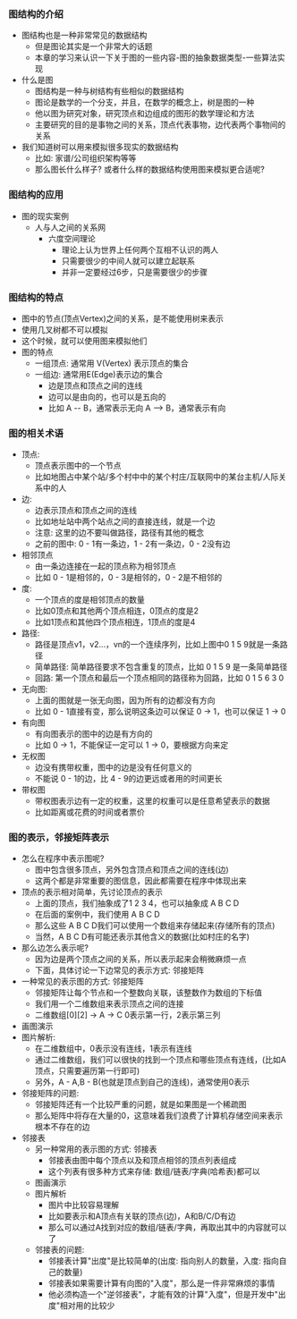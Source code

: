 ### 图结构的介绍
* 图结构也是一种非常常见的数据结构
  * 但是图论其实是一个非常大的话题
  * 本章的学习来认识一下关于图的一些内容-图的抽象数据类型-一些算法实现
* 什么是图
  * 图结构是一种与树结构有些相似的数据结构
  * 图论是数学的一个分支，并且，在数学的概念上，树是图的一种
  * 他以图为研究对象，研究顶点和边组成的图形的数学理论和方法
  * 主要研究的目的是事物之间的关系，顶点代表事物，边代表两个事物间的关系
* 我们知道树可以用来模拟很多现实的数据结构
  * 比如: 家谱/公司组织架构等等
  * 那么图长什么样子? 或者什么样的数据结构使用图来模拟更合适呢?

### 图结构的应用
* 图的现实案例
  * 人与人之间的关系网 
    * 六度空间理论
      * 理论上认为世界上任何两个互相不认识的两人
      * 只需要很少的中间人就可以建立起联系
      * 并非一定要经过6步，只是需要很少的步骤

### 图结构的特点
* 图中的节点(顶点Vertex)之间的关系，是不能使用树来表示
* 使用几叉树都不可以模拟
* 这个时候，就可以使用图来模拟他们
* 图的特点
  * 一组顶点: 通常用 V(Vertex) 表示顶点的集合
  * 一组边: 通常用E(Edge)表示边的集合
    * 边是顶点和顶点之间的连线
    * 边可以是由向的，也可以是五向的
    * 比如 A -- B，通常表示无向  A --> B，通常表示有向

### 图的相关术语
* 顶点: 
  * 顶点表示图中的一个节点
  * 比如地图占中某个站/多个村中中的某个村庄/互联网中的某台主机/人际关系中的人
* 边:
  * 边表示顶点和顶点之间的连线
  * 比如地址站中两个站点之间的直接连线，就是一个边
  * 注意: 这里的边不要叫做路径，路径有其他的概念
  * 之前的图中: 0 - 1有一条边，1 - 2有一条边，0 - 2没有边
* 相邻顶点
  * 由一条边连接在一起的顶点称为相邻顶点
  * 比如 0 - 1是相邻的，0 - 3是相邻的，0 - 2是不相邻的
* 度:
  * 一个顶点的度是相邻顶点的数量
  * 比如0顶点和其他两个顶点相连，0顶点的度是2
  * 比如1顶点和其他四个顶点相连，1顶点的度是4
* 路径:
  * 路径是顶点v1，v2...，vn的一个连续序列，比如上图中0 1 5 9就是一条路径
  * 简单路径: 简单路径要求不包含重复的顶点，比如 0 1 5 9 是一条简单路径
  * 回路: 第一个顶点和最后一个顶点相同的路径称为回路，比如 0 1 5 6 3 0
* 无向图:
  * 上面的图就是一张无向图，因为所有的边都没有方向
  * 比如 0 - 1直接有变，那么说明这条边可以保证 0 -> 1，也可以保证 1 -> 0
* 有向图
  * 有向图表示的图中的边是有方向的
  * 比如 0 -> 1，不能保证一定可以 1 -> 0，要根据方向来定
* 无权图
  * 边没有携带权重，图中的边是没有任何意义的
  * 不能说 0 - 1的边，比 4 - 9的边更远或者用的时间更长  
* 带权图
  * 带权图表示边有一定的权重，这里的权重可以是任意希望表示的数据
  * 比如距离或花费的时间或者票价

### 图的表示，邻接矩阵表示
* 怎么在程序中表示图呢?
  * 图中包含很多顶点，另外包含顶点和顶点之间的连线(边)
  * 这两个都是非常重要的图信息，因此都需要在程序中体现出来
* 顶点的表示相对简单，先讨论顶点的表示
  * 上面的顶点，我们抽象成了1 2 3 4，也可以抽象成 A B C D
  * 在后面的案例中，我们使用 A B C D
  * 那么这些 A B C D我们可以使用一个数组来存储起来(存储所有的顶点)
  * 当然，A B C D有可能还表示其他含义的数据(比如村庄的名字)
* 那么边怎么表示呢?
  * 因为边是两个顶点之间的关系，所以表示起来会稍微麻烦一点
  * 下面，具体讨论一下边常见的表示方式: 邻接矩阵
* 一种常见的表示图的方式: 邻接矩阵
  * 邻接矩阵让每个节点和一个整数向关联，该整数作为数组的下标值
  * 我们用一个二维数组来表示顶点之间的连接
  * 二维数组[0][2] -> A -> C  0表示第一行，2表示第三列
* 画图演示
* 图片解析:
  * 在二维数组中，0表示没有连线，1表示有连线
  * 通过二维数组，我们可以很快的找到一个顶点和哪些顶点有连线，(比如A顶点，只需要遍历第一行即可)
  * 另外，A - A,B - B(也就是顶点到自己的连线)，通常使用0表示
* 邻接矩阵的问题:
  * 邻接矩阵还有一个比较严重的问题，就是如果图是一个稀疏图
  * 那么矩阵中将存在大量的0，这意味着我们浪费了计算机存储空间来表示根本不存在的边
* 邻接表
  * 另一种常用的表示图的方式: 邻接表
    * 邻接表由图中每个顶点以及和顶点相邻的顶点列表组成
    * 这个列表有很多种方式来存储: 数组/链表/字典(哈希表)都可以
  * 图画演示
  * 图片解析
    * 图片中比较容易理解
    * 比如要表示和A顶点有关联的顶点(边)，A和B/C/D有边
    * 那么可以通过A找到对应的数组/链表/字典，再取出其中的内容就可以了
  * 邻接表的问题:
    * 邻接表计算"出度"是比较简单的(出度: 指向别人的数量，入度: 指向自己的数量)
    * 邻接表如果需要计算有向图的"入度"，那么是一件非常麻烦的事情
    * 他必须构造一个"逆邻接表"，才能有效的计算"入度"，但是开发中"出度"相对用的比较少